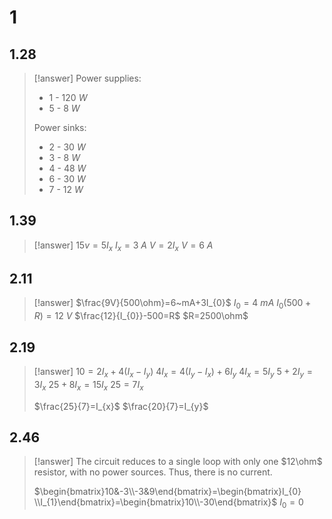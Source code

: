 # 1

## 1.28

> [!answer]
> Power supplies:
> - 1 - $120~W$
> - 5 - $8~W$
> 
> Power sinks:
> - 2 - $30~W$
> - 3 - $8~W$
> - 4 - $48~W$
> - 6 - $30~W$
> - 7 - $12~W$

## 1.39

> [!answer]
> $15v=5I_{x}$
> $I_{x}=3~A$
> $V=2I_{x}$
> $V=6~A$

## 2.11

> [!answer]
> $\frac{9V}{500\ohm}=6~mA+3I_{0}$
> $I_{0}=4~mA$
> $I_{0}(500+R)=12~V$
> $\frac{12}{I_{0}}-500=R$
> $R=2500\ohm$

## 2.19

> [!answer]
> $10=2I_{x}+4(I_{x}-I_{y})$
> $4I_{x}=4(I_{y}-I_{x})+6I_{y}$
> $4I_{x}=5I_{y}$
> $5+2I_{y}=3I_{x}$
> $25+8I_{x}=15I_{x}$
> $25=7I_{x}$
> 
> $\frac{25}{7}=I_{x}$
> $\frac{20}{7}=I_{y}$

## 2.46

> [!answer]
> The circuit reduces to a single loop with only one $12\ohm$ resistor, with no power sources. Thus, there is no current.
> 
> $\begin{bmatrix}10&-3\\-3&9\end{bmatrix}=\begin{bmatrix}I_{0} \\I_{1}\end{bmatrix}=\begin{bmatrix}10\\-30\end{bmatrix}$
> $I_{0}=0$
